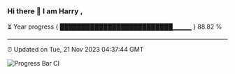 ### Hi there 👋 I am Harry , 

⏳ Year progress { ██████████████████████████▁▁▁▁ } 88.82 %

---

⏰ Updated on Tue, 21 Nov 2023 04:37:44 GMT

![Progress Bar CI](https://github.com/duykhang68/duykhang68/workflows/Progress%20Bar%20CI/badge.svg)
